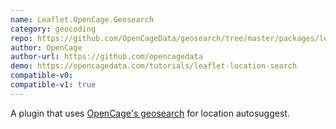 ```yaml
---
name: Leaflet.OpenCage.Geosearch
category: geocoding
repo: https://github.com/OpenCageData/geosearch/tree/master/packages/leaflet-opencage-geosearch
author: OpenCage
author-url: https://github.com/opencagedata
demo: https://opencagedata.com/tutorials/leaflet-location-search
compatible-v0:
compatible-v1: true
---
```


A plugin that uses <a href="https://opencagedata.com/geosearch">OpenCage's geosearch</a> for location autosuggest.

